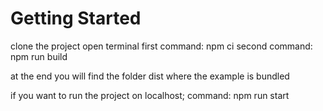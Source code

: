 # Getting Started 

clone the project
open terminal
    first command: npm ci
    second command: npm run build


at the end you will find the folder dist where the example is bundled

if you want to run the project on localhost;
    command: npm run start